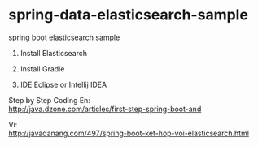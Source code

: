 spring-data-elasticsearch-sample
================================

spring boot elasticsearch sample


  1. Install Elasticsearch

  2. Install Gradle

  3. IDE Eclipse or Intellij  IDEA

Step by Step Coding
En:  
      http://java.dzone.com/articles/first-step-spring-boot-and

Vi:   
      http://javadanang.com/497/spring-boot-ket-hop-voi-elasticsearch.html
